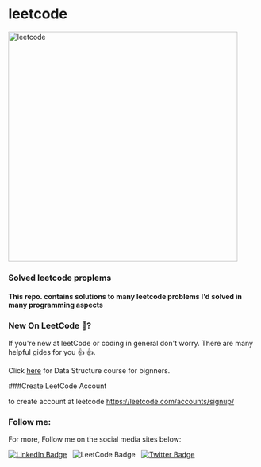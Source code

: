 # leetcode
<img width="462" alt="leetcode" src="https://user-images.githubusercontent.com/75845807/209070467-eedfbc7a-91df-435d-86f4-7403ca307f72.png">


### Solved leetcode proplems

<h4> This repo. contains solutions to many leetcode problems I'd solved in many programming aspects</h4>

### New On LeetCode :thinking:?
If you're new at leetCode or coding in general don't worry. There are many helpful gides for you :+1:
:thumbsup:.

Click <a href="https://www.googleadservices.com/pagead/aclk?sa=L&ai=DChcSEwjOtvTAmI38AhWT3VEKHSPDBLsYABACGgJ3cw&ohost=www.google.com&cid=CAESbOD2vgP0UWoV1YRDLnB-S5rFNjDdzbLcuqH8SHKxQ5bzGVgnf-V3n9CTGrWA7rxGZbtqKf-x1acMDcQjRbimxxNzBkz4kdVMi1_QzM6Ts1dLIXv5-FJXqwm3DokWtxwnfgh1vLXAUXWN7Mpmpw&sig=AOD64_2pq7nM6uq-BBLkNXm9trSkq2Xb9g&q&adurl&ved=2ahUKEwig_e3AmI38AhWlR_EDHTonDBkQ0Qx6BAgGEAE">here</a> for Data Structure course for bignners. 

###Create LeetCode Account

to create account at leetcode https://leetcode.com/accounts/signup/

### Follow me:
For more, Follow me on the social media sites below:

<div id="icons">
  <a href="https://www.linkedin.com/in/ahmed-ghannam-a93b681b5" >
    <img src="https://img.shields.io/badge/LinkedIn-blue?style=for-the-badge&logo=linkedin&logoColor=white" alt="LinkedIn Badge"/></a>
  <a>&nbsp;
    <img src="https://img.shields.io/badge/LeetCode-orange?style=for-the-badge&logo=leetcode&logoColor=white" alt="LeetCode Badge"/>
  </a>&nbsp;
  <a href="https://twitter.com/AhmadGhnnam5">
       <img src="https://img.shields.io/badge?style=for-the-badge&logo=twitter&logoColor=white" alt="Twitter Badge"/>
  </a>
</div>
